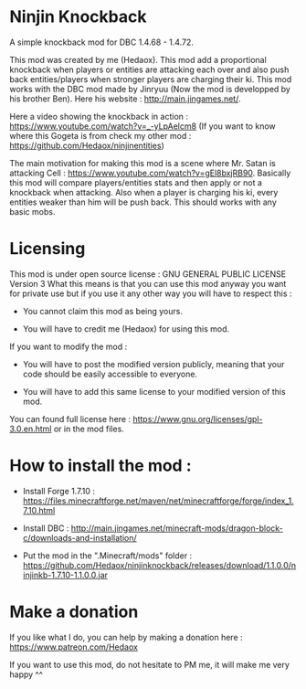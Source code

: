 # Ninjin Knockback

A simple knockback mod for DBC 1.4.68 - 1.4.72.

This mod was created by me (Hedaox). This mod add a proportional knockback when players or entities are attacking each over and also push back entities/players when stronger players are charging their ki. This mod works with the DBC mod made by Jinryuu (Now the mod is developped by his brother Ben). Here his website : http://main.jingames.net/.

Here a video showing the knockback in action : https://www.youtube.com/watch?v=_-yLpAelcm8
(If you want to know where this Gogeta is from check my other mod : https://github.com/Hedaox/ninjinentities)

The main motivation for making this mod is a scene where Mr. Satan is attacking Cell : https://www.youtube.com/watch?v=gEl8bxjRB90. Basically this mod will compare players/entities stats and then apply or not a knockback when attacking. Also when a player is charging his ki, every entities weaker than him will be push back. This should works with any basic mobs.

# Licensing

This mod is under open source license : GNU GENERAL PUBLIC LICENSE Version 3 What this means is that you can use this mod anyway you want for private use but if you use it any other way you will have to respect this :

  - You cannot claim this mod as being yours.
  
  - You will have to credit me (Hedaox) for using this mod.

If you want to modify the mod :

  - You will have to post the modified version publicly, meaning that your code should be easily accessible to everyone.
  
  - You will have to add this same license to your modified version of this mod.

You can found full license here : https://www.gnu.org/licenses/gpl-3.0.en.html or in the mod files.

# How to install the mod :

  - Install Forge 1.7.10 : https://files.minecraftforge.net/maven/net/minecraftforge/forge/index_1.7.10.html
  
  - Install DBC : http://main.jingames.net/minecraft-mods/dragon-block-c/downloads-and-installation/ 
  
  - Put the mod in the ".Minecraft/mods" folder : https://github.com/Hedaox/ninjinknockback/releases/download/1.1.0.0/ninjinkb-1.7.10-1.1.0.0.jar

# Make a donation

If you like what I do, you can help by making a donation here : https://www.patreon.com/Hedaox

If you want to use this mod, do not hesitate to PM me, it will make me very happy ^^
